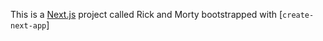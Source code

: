 This is a [Next.js](https://nextjs.org/) project called Rick and Morty bootstrapped with [`create-next-app`]